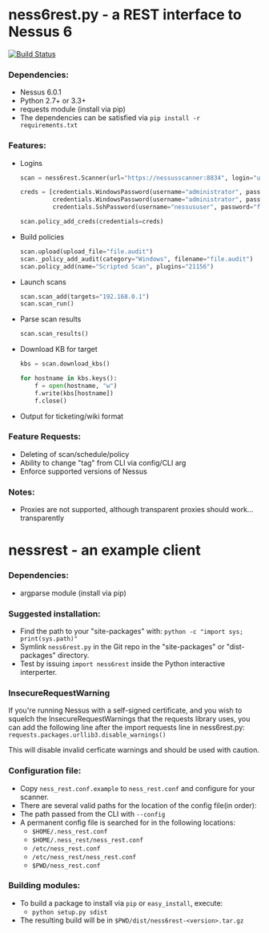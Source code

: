 # ness6rest.py - a REST interface to Nessus 6
[![Build Status](https://travis-ci.org/tenable/nessrest.svg?branch=master)](https://travis-ci.org/tenable/nessrest)
### Dependencies:

* Nessus 6.0.1
* Python 2.7+ or 3.3+
* requests module (install via pip)
* The dependencies can be satisfied via `pip install -r requirements.txt`

### Features:

* Logins

  ```python
  scan = ness6rest.Scanner(url="https://nessusscanner:8834", login="username", password="password")

  creds = [credentials.WindowsPassword(username="administrator", password="foobar"),
           credentials.WindowsPassword(username="administrator", password="barfoo"),
           credentials.SshPassword(username="nessususer", password="foobar")]

  scan.policy_add_creds(credentials=creds)
  ```
* Build policies

  ```python
  scan.upload(upload_file="file.audit")
  scan._policy_add_audit(category="Windows", filename="file.audit")
  scan.policy_add(name="Scripted Scan", plugins="21156")
  ```

* Launch scans

  ```python
  scan.scan_add(targets="192.168.0.1")
  scan.scan_run()
  ```

* Parse scan results

  ```python
  scan.scan_results()
  ```

* Download KB for target

  ```python
  kbs = scan.download_kbs()

  for hostname in kbs.keys():
      f = open(hostname, "w")
      f.write(kbs[hostname])
      f.close()
  ```

* Output for ticketing/wiki format

### Feature Requests:

* Deleting of scan/schedule/policy
* Ability to change "tag" from CLI via config/CLI arg
* Enforce supported versions of Nessus

### Notes:
* Proxies are not supported, although transparent proxies should work... transparently

# nessrest - an example client

### Dependencies:
* argparse module (install via pip)

### Suggested installation:

* Find the path to your "site-packages" with: `python -c "import sys; print(sys.path)"`
* Symlink `ness6rest.py` in the Git repo in the "site-packages" or "dist-packages" directory.
* Test by issuing `import ness6rest` inside the Python interactive
  interperter.

### InsecureRequestWarning

If you're running Nessus with a self-signed certificate, and you wish to squelch the InsecureRequestWarnings that the requests library uses, you can add the following line after the import requests line in ness6rest.py:
`requests.packages.urllib3.disable_warnings()`

This will disable invalid cerficate warnings and should be used with caution.

### Configuration file:

* Copy `ness_rest.conf.example` to `ness_rest.conf` and configure for your scanner.
* There are several valid paths for the location of the config file(in order):
* The path passed from the CLI with `--config`
* A permanent config file is searched for in the following locations:
    * `$HOME/.ness_rest.conf`
    * `$HOME/.ness_rest/ness_rest.conf`
    * `/etc/ness_rest.conf`
    * `/etc/ness_rest/ness_rest.conf`
    * `$PWD/ness_rest.conf`

### Building modules:

* To build a package to install via `pip` or `easy_install`, execute:
    * `python setup.py sdist`
* The resulting build will be in `$PWD/dist/ness6rest-<version>.tar.gz`
